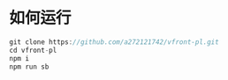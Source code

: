 # 如何运行

```javascript
git clone https://github.com/a272121742/vfront-pl.git
cd vfront-pl
npm i
npm run sb
```
